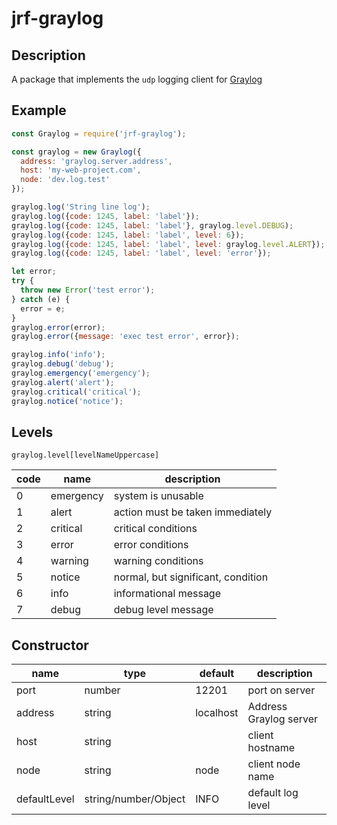 # jrf-graylog

## Description 

A package that implements the `udp` logging client for [Graylog](https://www.graylog.org/)

## Example

```js
const Graylog = require('jrf-graylog');

const graylog = new Graylog({
  address: 'graylog.server.address',
  host: 'my-web-project.com',
  node: 'dev.log.test'
});

graylog.log('String line log');
graylog.log({code: 1245, label: 'label'});
graylog.log({code: 1245, label: 'label'}, graylog.level.DEBUG);
graylog.log({code: 1245, label: 'label', level: 6});
graylog.log({code: 1245, label: 'label', level: graylog.level.ALERT});
graylog.log({code: 1245, label: 'label', level: 'error'});

let error;
try {
  throw new Error('test error');
} catch (e) {
  error = e;
}
graylog.error(error);
graylog.error({message: 'exec test error', error});

graylog.info('info');
graylog.debug('debug');
graylog.emergency('emergency');
graylog.alert('alert');
graylog.critical('critical');
graylog.notice('notice');
```

## Levels

`graylog.level[levelNameUppercase]`

| code | name | description |
|---|---|---|
| 0 | emergency | system is unusable |
| 1 | alert | action must be taken immediately |
| 2 | critical | critical conditions |
| 3 | error | error conditions |
| 4 | warning | warning conditions |
| 5 | notice | normal, but significant, condition |
| 6 | info | informational message |
| 7 | debug | debug level message |

## Constructor

| name | type | default | description |
|---|---|---|---|
| port | number | 12201 | port on server |
| address | string | localhost | Address Graylog server |
| host | string |  | client hostname |
| node | string | node | client node name |
| defaultLevel | string/number/Object | INFO | default log level |
